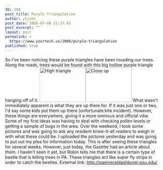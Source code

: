 ```yaml
---
ID: 258
post_title: Purple Triangulation
author: ytjohn
post_date: 2008-07-08 21:37:45
post_excerpt: ""
layout: post
permalink: >
  https://www.yourtech.us/2008/purple-triangulation
published: true
---
```

So I've been noticing these purple triangles have been invading our trees.  Along the roads, trees would be found with this big hollow purple triangle hanging off of it.
<a href="http://www.sqbnet.net/pics/v/2008/07/Triangulation/DSC00233.JPG.html"><img src="http://www.sqbnet.net/pics/d/252420-2/DSC00233.JPG" alt="High triangle" width="150" height="113" /></a><a href="http://www.sqbnet.net/pics/v/2008/07/Triangulation/DSC00234.JPG.html"><img src="http://www.sqbnet.net/pics/d/252424-1/DSC00234.JPG" alt="Close up" width="150" height="113" /></a>
What wasn't immediately apparent is what they are up there for.  If it was just one or two, I'd say some kids put them up there (unfortunate kite incident).  However, these things are everywhere, giving it a more ominous and official vibe.  Some of my first ideas was having to deal with checking pollen levels or getting a sample of bugs in the area.
Over the weekend, I took some pictures and was going to ask any resident know-it-all readers to weigh in with what these could be.  I uploaded the pictures yesterday and was going to put out my plea for information today.  This is after seeing these triangles for several weeks.  However, just today, the Gazette had an article about them.  I haven't seen it yet, but Robin tells me that there is a certain type of beetle that is killing trees in PA.  These triangles act like super fly strips in order to catch the beetles.
External link: http://paemeraldashborer.psu.edu/